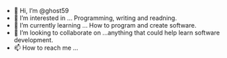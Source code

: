 - 👋 Hi, I’m @ghost59
- 👀 I’m interested in ... Programming, writing and readning. 
- 🌱 I’m currently learning ... How to program and create software. 
- 💞️ I’m looking to collaborate on ...anything that could help learn software development. 
- 📫 How to reach me ...

<!---
ghost59/ghost59 is a ✨ special ✨ repository because its `README.md` (this file) appears on your GitHub profile.
You can click the Preview link to take a look at your changes.
--->

